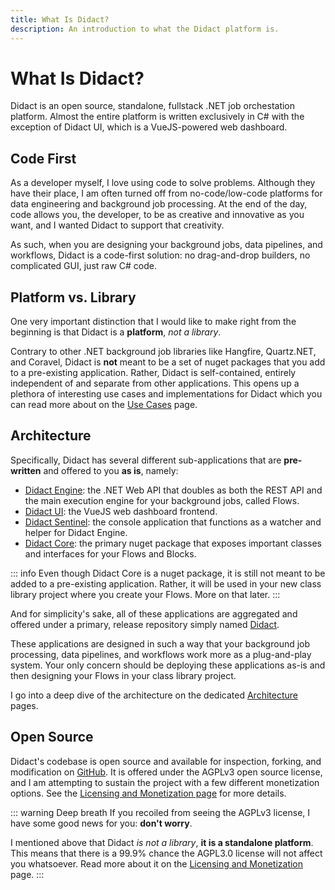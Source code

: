 ```yaml
---
title: What Is Didact?
description: An introduction to what the Didact platform is.
---
```


# What Is Didact?

Didact is an open source, standalone, fullstack .NET job orchestation platform. Almost the entire platform is written exclusively in C# with the exception of Didact UI, which is a VueJS-powered web dashboard.

## Code First

As a developer myself, I love using code to solve problems. Although they have their place, I am often turned off from no-code/low-code platforms for data engineering and background job processing. At the end of the day, code allows you, the developer, to be as creative and innovative as you want, and I wanted Didact to support that creativity.

As such, when you are designing your background jobs, data pipelines, and workflows, Didact is a code-first solution: no drag-and-drop builders, no complicated GUI, just raw C# code.

## Platform vs. Library

One very important distinction that I would like to make right from the beginning is that Didact is a **platform**, *not a library*.

Contrary to other .NET background job libraries like Hangfire, Quartz.NET, and Coravel, Didact is **not** meant to be a set of nuget packages that you add to a pre-existing application. Rather, Didact is self-contained, entirely independent of and separate from other applications. This opens up a plethora of interesting use cases and implementations for Didact which you can read more about on the [Use Cases](/getting-started/use-cases) page.

## Architecture

Specifically, Didact has several different sub-applications that are **pre-written** and offered to you **as is**, namely:

* [Didact Engine](https://github.com/DidactHQ/didact-engine): the .NET Web API that doubles as both the REST API and the main execution engine for your background jobs, called Flows.
* [Didact UI](https://github.com/DidactHQ/didact-ui): the VueJS web dashboard frontend.
* [Didact Sentinel](https://github.com/DidactHQ/didact-sentinel): the console application that functions as a watcher and helper for Didact Engine.
* [Didact Core](https://github.com/DidactHQ/didact-core): the primary nuget package that exposes important classes and interfaces for your Flows and Blocks.

::: info
Even though Didact Core is a nuget package, it is still not meant to be added to a pre-existing application. Rather, it will be used in your new class library project where you create your Flows. More on that later.
:::

And for simplicity's sake, all of these applications are aggregated and offered under a primary, release repository simply named [Didact](https://github.com/DidactHQ/didact).

These applications are designed in such a way that your background job processing, data pipelines, and workflows work more as a plug-and-play system. Your only concern should be deploying these applications as-is and then designing your Flows in your class library project.

I go into a deep dive of the architecture on the dedicated [Architecture](/concepts/architecture-survey) pages.

## Open Source

Didact's codebase is open source and available for inspection, forking, and modification on [GitHub](https://www.github.com/DidactHQ). It is offered under the AGPLv3 open source license, and I am attempting to sustain the project with a few different monetization options. See the [Licensing and Monetization page](/getting-started/licensing-and-monetization) for more details.

::: warning Deep breath
If you recoiled from seeing the AGPLv3 license, I have some good news for you: **don't worry**.

I mentioned above that Didact *is not a library*, **it is a standalone platform**. This means that there is a 99.9% chance the AGPL3.0 license will not affect you whatsoever. Read more about it on the [Licensing and Monetization](/getting-started/licensing-and-monetization) page.
:::